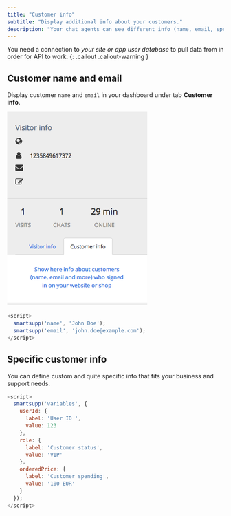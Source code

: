 ```yaml
---
title: "Customer info"
subtitle: "Display additional info about your customers."
description: "Your chat agents can see different info (name, email, spending, ...) when chatting with your customer and thus provide better support."
---
```


You need a connection to _your site or app user database_ to pull data from in order for API to work.
{: .callout .callout-warning }

## Customer name and email

Display customer `name` and `email` in your dashboard under tab **Customer info**.

![customer info](/assets/img/docs/examples/customer-info/customer-name-and-email.png)

```js
<script>
  smartsupp('name', 'John Doe');
  smartsupp('email', 'john.doe@example.com');
</script>
```

## Specific customer info

You can define custom and quite specific info that fits your business and support needs.

```js
<script>
  smartsupp('variables', {
    userId: {
      label: 'User ID ',
      value: 123
    },
    role: {
      label: 'Customer status',
      value: 'VIP'
    },
    orderedPrice: {
      label: 'Customer spending',
      value: '100 EUR'
    }
  });
</script>
```